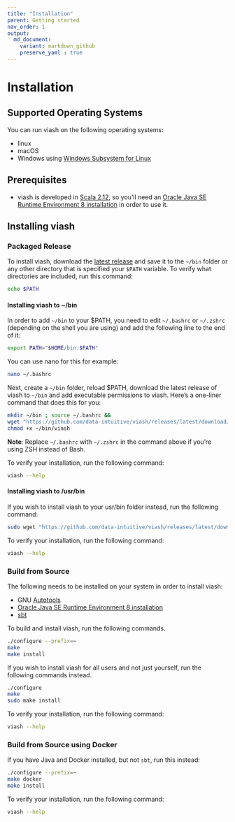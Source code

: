 ```yaml
---
title: "Installation"
parent: Getting started
nav_order: 1
output:
  md_document:
    variant: markdown_github
    preserve_yaml : true
---
```


# Installation

## Supported Operating Systems

You can run viash on the following operating systems:

-   linux
-   macOS
-   Windows using [Windows Subsystem for
    Linux](https://docs.microsoft.com/en-us/windows/wsl/install-win10)

## Prerequisites

-   viash is developed in [Scala 2.12](https://www.scala-lang.org/), so
    you’ll need an [Oracle Java SE Runtime Environment 8
    installation](https://www.oracle.com/java/technologies/javase-jre8-downloads.html)
    in order to use it.

## Installing viash

### Packaged Release

To install viash, download the [latest
release](https://github.com/data-intuitive/viash/releases/latest) and
save it to the `~/bin` folder or any other directory that is specified
your `$PATH` variable. To verify what directories are included, run this
command:

``` bash
echo $PATH
```

#### Installing viash to \~/bin

In order to add `~/bin` to your $PATH, you need to edit `~/.bashrc` or
`~/.zshrc` (depending on the shell you are using) and add the following
line to the end of it:

``` bash
export PATH="$HOME/bin:$PATH"
```

You can use nano for this for example:

``` bash
nano ~/.bashrc
```

Next, create a `~/bin` folder, reload $PATH, download the latest release
of viash to `~/bin` and add executable permissions to viash. Here’s a
one-liner command that does this for you:

``` bash
mkdir ~/bin ; source ~/.bashrc &&
wget "https://github.com/data-intuitive/viash/releases/latest/download/viash" -O ~/bin/viash &&
chmod +x ~/bin/viash
```

**Note**: Replace `~/.bashrc` with `~/.zshrc` in the command above if
you’re using ZSH instead of Bash.

To verify your installation, run the following command:

``` bash
viash --help
```

#### Installing viash to /usr/bin

If you wish to install viash to your usr/bin folder instead, run the
following command:

``` bash
sudo wget "https://github.com/data-intuitive/viash/releases/latest/download/viash" -O /usr/bin/viash
```

To verify your installation, run the following command:

``` bash
viash --help
```

### Build from Source

The following needs to be installed on your system in order to install
viash:

-   GNU
    [Autotools](https://www.gnu.org/software/automake/manual/html_node/Autotools-Introduction.html#Autotools-Introduction)
-   [Oracle Java SE Runtime Environment 8
    installation](https://www.oracle.com/java/technologies/javase-jre8-downloads.html)
-   [sbt](https://www.scala-sbt.org/)

To build and install viash, run the following commands.

``` bash
./configure --prefix=~
make
make install
```

If you wish to install viash for all users and not just yourself, run
the following commands instead.

``` bash
./configure
make
sudo make install
```

To verify your installation, run the following command:

``` bash
viash --help
```

### Build from Source using Docker

If you have Java and Docker installed, but not `sbt`, run this instead:

``` bash
./configure --prefix=~
make docker
make install
```

To verify your installation, run the following command:

``` bash
viash --help
```
